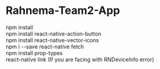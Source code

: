 # Rahnema-Team2-App

npm install<br />
npm install react-native-action-button<br />
npm install react-native-vector-icons<br />
npm i --save react-native fetch <br/>
npm install prop-types <br />
react-native link (If you are facing with RNDeviceInfo error)
